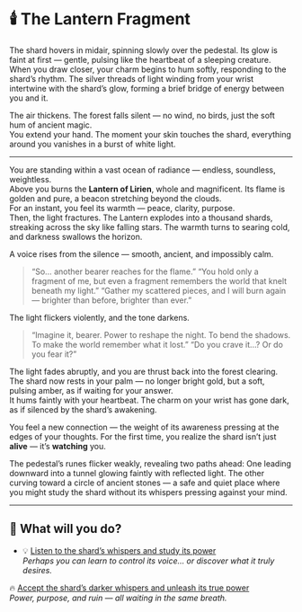 # 🕯️ The Lantern Fragment

The shard hovers in midair, spinning slowly over the pedestal. Its glow is faint at first — gentle, pulsing like the heartbeat of a sleeping creature.  
When you draw closer, your charm begins to hum softly, responding to the shard’s rhythm. The silver threads of light winding from your wrist intertwine with the shard’s glow, forming a brief bridge of energy between you and it.

The air thickens. The forest falls silent — no wind, no birds, just the soft hum of ancient magic.  
You extend your hand. The moment your skin touches the shard, everything around you vanishes in a burst of white light.

---

You are standing within a vast ocean of radiance — endless, soundless, weightless.  
Above you burns the **Lantern of Lirien**, whole and magnificent. Its flame is golden and pure, a beacon stretching beyond the clouds.  
For an instant, you feel its warmth — peace, clarity, purpose.  
Then, the light fractures. The Lantern explodes into a thousand shards, streaking across the sky like falling stars. The warmth turns to searing cold, and darkness swallows the horizon.

A voice rises from the silence — smooth, ancient, and impossibly calm.

> “So… another bearer reaches for the flame.”
> “You hold only a fragment of me, but even a fragment remembers the world that knelt beneath my light.”
> “Gather my scattered pieces, and I will burn again — brighter than before, brighter than ever.”

The light flickers violently, and the tone darkens.

> “Imagine it, bearer. Power to reshape the night. To bend the shadows. To make the world remember what it lost.”
> “Do you crave it…? Or do you fear it?”

The light fades abruptly, and you are thrust back into the forest clearing.  
The shard now rests in your palm — no longer bright gold, but a soft, pulsing amber, as if waiting for your answer.  
It hums faintly with your heartbeat. The charm on your wrist has gone dark, as if silenced by the shard’s awakening.

You feel a new connection — the weight of its awareness pressing at the edges of your thoughts.
For the first time, you realize the shard isn’t just **alive** — it’s **watching** you.

The pedestal’s runes flicker weakly, revealing two paths ahead:
One leading downward into a tunnel glowing faintly with reflected light.
The other curving toward a circle of ancient stones — a safe and quiet place where you might study the shard without its whispers pressing against your mind.

---

## 🌙 What will you do?

- 💡 [Listen to the shard’s whispers and study its power](lantern-bond.md)  
*Perhaps you can learn to control its voice… or discover what it truly desires.* 

🔥 [Accept the shard’s darker whispers and unleash its true power](lantern-bond-dark.md)  
*Power, purpose, and ruin — all waiting in the same breath.*